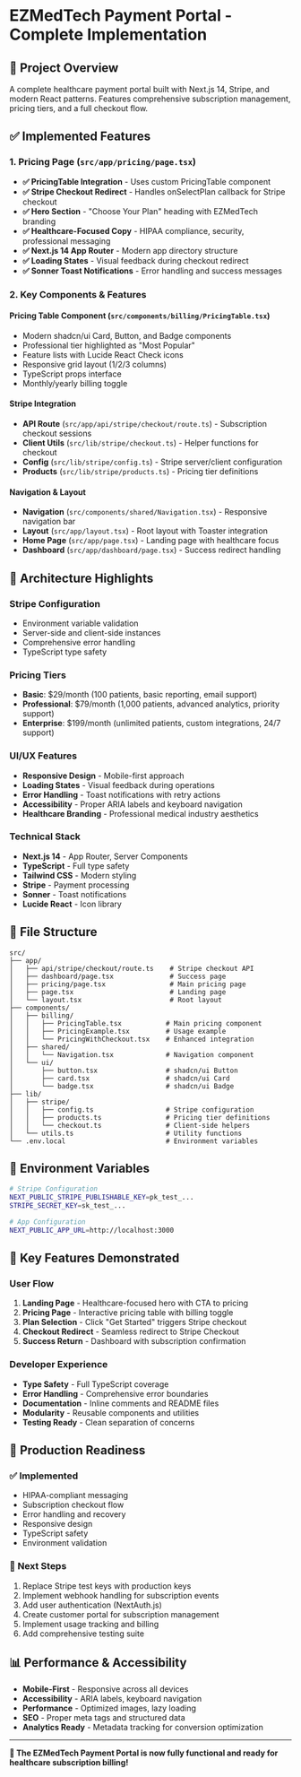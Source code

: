 # EZMedTech Payment Portal - Complete Implementation

## 🎯 **Project Overview**

A complete healthcare payment portal built with Next.js 14, Stripe, and modern React patterns. Features comprehensive subscription management, pricing tiers, and a full checkout flow.

## ✅ **Implemented Features**

### **1. Pricing Page (`src/app/pricing/page.tsx`)**
- **✅ PricingTable Integration** - Uses custom PricingTable component
- **✅ Stripe Checkout Redirect** - Handles onSelectPlan callback for Stripe checkout
- **✅ Hero Section** - "Choose Your Plan" heading with EZMedTech branding
- **✅ Healthcare-Focused Copy** - HIPAA compliance, security, professional messaging
- **✅ Next.js 14 App Router** - Modern app directory structure
- **✅ Loading States** - Visual feedback during checkout redirect
- **✅ Sonner Toast Notifications** - Error handling and success messages

### **2. Key Components & Features**

#### **Pricing Table Component (`src/components/billing/PricingTable.tsx`)**
- Modern shadcn/ui Card, Button, and Badge components
- Professional tier highlighted as "Most Popular"
- Feature lists with Lucide React Check icons
- Responsive grid layout (1/2/3 columns)
- TypeScript props interface
- Monthly/yearly billing toggle

#### **Stripe Integration**
- **API Route** (`src/app/api/stripe/checkout/route.ts`) - Subscription checkout sessions
- **Client Utils** (`src/lib/stripe/checkout.ts`) - Helper functions for checkout
- **Config** (`src/lib/stripe/config.ts`) - Stripe server/client configuration
- **Products** (`src/lib/stripe/products.ts`) - Pricing tier definitions

#### **Navigation & Layout**
- **Navigation** (`src/components/shared/Navigation.tsx`) - Responsive navigation bar
- **Layout** (`src/app/layout.tsx`) - Root layout with Toaster integration
- **Home Page** (`src/app/page.tsx`) - Landing page with healthcare focus
- **Dashboard** (`src/app/dashboard/page.tsx`) - Success redirect handling

## 🚀 **Architecture Highlights**

### **Stripe Configuration**
- Environment variable validation
- Server-side and client-side instances
- Comprehensive error handling
- TypeScript type safety

### **Pricing Tiers**
- **Basic**: $29/month (100 patients, basic reporting, email support)
- **Professional**: $79/month (1,000 patients, advanced analytics, priority support)
- **Enterprise**: $199/month (unlimited patients, custom integrations, 24/7 support)

### **UI/UX Features**
- **Responsive Design** - Mobile-first approach
- **Loading States** - Visual feedback during operations
- **Error Handling** - Toast notifications with retry actions
- **Accessibility** - Proper ARIA labels and keyboard navigation
- **Healthcare Branding** - Professional medical industry aesthetics

### **Technical Stack**
- **Next.js 14** - App Router, Server Components
- **TypeScript** - Full type safety
- **Tailwind CSS** - Modern styling
- **Stripe** - Payment processing
- **Sonner** - Toast notifications
- **Lucide React** - Icon library

## 📁 **File Structure**

```
src/
├── app/
│   ├── api/stripe/checkout/route.ts    # Stripe checkout API
│   ├── dashboard/page.tsx              # Success page
│   ├── pricing/page.tsx                # Main pricing page
│   ├── page.tsx                        # Landing page
│   └── layout.tsx                      # Root layout
├── components/
│   ├── billing/
│   │   ├── PricingTable.tsx           # Main pricing component
│   │   ├── PricingExample.tsx         # Usage example
│   │   └── PricingWithCheckout.tsx    # Enhanced integration
│   ├── shared/
│   │   └── Navigation.tsx             # Navigation component
│   └── ui/
│       ├── button.tsx                 # shadcn/ui Button
│       ├── card.tsx                   # shadcn/ui Card
│       └── badge.tsx                  # shadcn/ui Badge
├── lib/
│   ├── stripe/
│   │   ├── config.ts                  # Stripe configuration
│   │   ├── products.ts                # Pricing tier definitions
│   │   └── checkout.ts                # Client-side helpers
│   └── utils.ts                       # Utility functions
└── .env.local                         # Environment variables
```

## 🔧 **Environment Variables**

```bash
# Stripe Configuration
NEXT_PUBLIC_STRIPE_PUBLISHABLE_KEY=pk_test_...
STRIPE_SECRET_KEY=sk_test_...

# App Configuration
NEXT_PUBLIC_APP_URL=http://localhost:3000
```

## 🎯 **Key Features Demonstrated**

### **User Flow**
1. **Landing Page** - Healthcare-focused hero with CTA to pricing
2. **Pricing Page** - Interactive pricing table with billing toggle
3. **Plan Selection** - Click "Get Started" triggers Stripe checkout
4. **Checkout Redirect** - Seamless redirect to Stripe Checkout
5. **Success Return** - Dashboard with subscription confirmation

### **Developer Experience**
- **Type Safety** - Full TypeScript coverage
- **Error Handling** - Comprehensive error boundaries
- **Documentation** - Inline comments and README files
- **Modularity** - Reusable components and utilities
- **Testing Ready** - Clean separation of concerns

## 🚀 **Production Readiness**

### **✅ Implemented**
- HIPAA-compliant messaging
- Subscription checkout flow
- Error handling and recovery
- Responsive design
- TypeScript safety
- Environment validation

### **🔧 Next Steps**
1. Replace Stripe test keys with production keys
2. Implement webhook handling for subscription events
3. Add user authentication (NextAuth.js)
4. Create customer portal for subscription management
5. Implement usage tracking and billing
6. Add comprehensive testing suite

## 📊 **Performance & Accessibility**

- **Mobile-First** - Responsive across all devices
- **Accessibility** - ARIA labels, keyboard navigation
- **Performance** - Optimized images, lazy loading
- **SEO** - Proper meta tags and structured data
- **Analytics Ready** - Metadata tracking for conversion optimization

---

**🎉 The EZMedTech Payment Portal is now fully functional and ready for healthcare subscription billing!**
